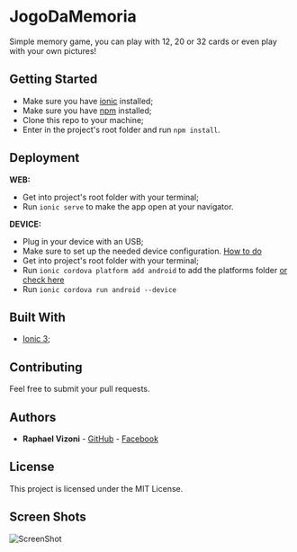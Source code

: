 # JogoDaMemoria
Simple memory game, you can play with 12, 20 or 32 cards or even play with your own pictures!

## Getting Started
* Make sure you have [ionic](https://ionicframework.com/getting-started/) installed;
* Make sure you have [npm](https://www.npmjs.com/get-npm) installed;
* Clone this repo to your machine;
* Enter in the project's root folder and run ```npm install```.

## Deployment
**WEB:**
* Get into project's root folder with your terminal;
* Run ```ionic serve``` to make the app open at your navigator.

**DEVICE:**
* Plug in your device with an USB;
* Make sure to set up the needed device configuration. [How to do](https://developer.android.com/studio/run/device.html#developer-device-options)
* Get into project's root folder with your terminal;
* Run ```ionic cordova platform add android``` to add the platforms folder [or check here](https://ionicframework.com/docs/intro/deploying/)
* Run ```ionic cordova run android --device```

## Built With

* [Ionic 3](https://ionicframework.com);

## Contributing

Feel free to submit your pull requests.

## Authors

* **Raphael Vizoni** - [GitHub](https://github.com/Vizoni) - [Facebook](https://www.facebook.com/raphael.vizoni) 

## License

This project is licensed under the MIT License.

## Screen Shots
![ScreenShot](https://i.imgur.com/OZSelRf.jpg "App Android")

